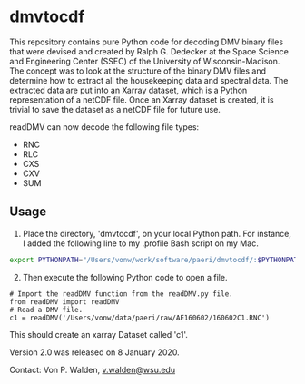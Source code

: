 # dmvtocdf

This repository contains pure Python code for decoding DMV binary files that were devised and created by Ralph G. Dedecker at the 
Space Science and Engineering Center (SSEC) of the University of Wisconsin-Madison. The concept was to look at the structure of the 
binary DMV files and determine how to extract all the housekeeping data and spectral data. The extracted data are put into an Xarray
dataset, which is a Python representation of a netCDF file. Once an Xarray dataset is created, it is trivial to save the
dataset as a netCDF file for future use.

readDMV can now decode the following file types:
- RNC
- RLC
- CXS
- CXV
- SUM

## Usage

1. Place the directory, 'dmvtocdf', on your local Python path. For instance, I added the following line to my .profile Bash script on my Mac.
```bash
export PYTHONPATH="/Users/vonw/work/software/paeri/dmvtocdf/:$PYTHONPATH"
```

2. Then execute the following Python code to open a file.
```
# Import the readDMV function from the readDMV.py file.
from readDMV import readDMV
# Read a DMV file.
c1 = readDMV('/Users/vonw/data/paeri/raw/AE160602/160602C1.RNC')
```

This should create an xarray Dataset called 'c1'.

Version 2.0 was released on 8 January 2020.

Contact: Von P. Walden, v.walden@wsu.edu
